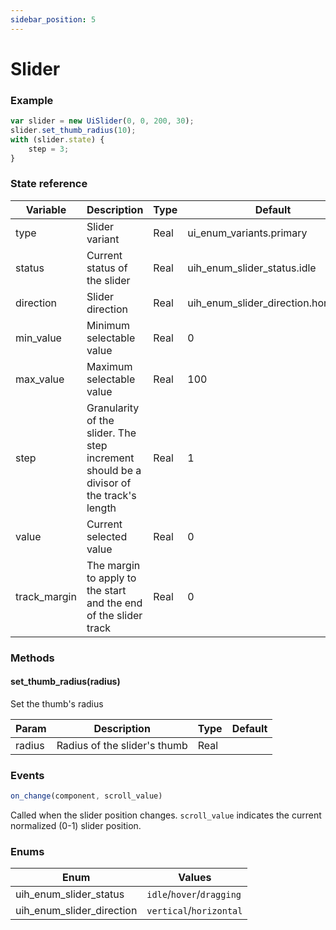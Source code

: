 ```yaml
---
sidebar_position: 5
---
```


# Slider

### Example

```js
var slider = new UiSlider(0, 0, 200, 30);
slider.set_thumb_radius(10);
with (slider.state) {
	step = 3;
}
```

### State reference

| Variable     | Description                                                                             | Type | Default                              |
|--------------|-----------------------------------------------------------------------------------------|------|--------------------------------------|
| type         | Slider variant                                                                          | Real | ui_enum_variants.primary             |
| status       | Current status of the slider                                                            | Real | uih_enum_slider_status.idle          |
| direction    | Slider direction                                                                        | Real | uih_enum_slider_direction.horizontal |
| min_value    | Minimum selectable value                                                                | Real | 0                                    |
| max_value    | Maximum selectable value                                                                | Real | 100                                  |
| step         | Granularity of the slider. The step increment should be a divisor of the track's length | Real | 1                                    |
| value        | Current selected value                                                                  | Real | 0                                    |
| track_margin | The margin to apply to the start and the end of the slider track                        | Real | 0                                    |

### Methods

#### set_thumb_radius(radius)

 Set the thumb's radius

| Param     | Description                  | Type  | Default |
|-----------|------------------------------|-------|---------|
| radius    | Radius of the slider's thumb | Real  |         |

### Events

```js
on_change(component, scroll_value)
```

Called when the slider position changes. `scroll_value` indicates the current normalized (0-1) slider position.

### Enums

| Enum                         | Values                    |
|------------------------------|---------------------------|
| uih_enum_slider_status       | `idle`/`hover`/`dragging` |
| uih_enum_slider_direction    | `vertical`/`horizontal`   |
